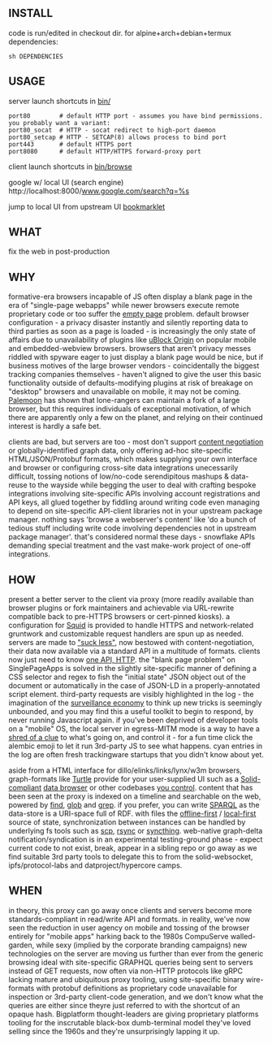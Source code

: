 ## INSTALL

code is run/edited in checkout dir. for alpine+arch+debian+termux dependencies:

    sh DEPENDENCIES

## USAGE

server launch shortcuts in [bin/](bin/)

    port80        # default HTTP port - assumes you have bind permissions. you probably want a variant:
    port80_socat  # HTTP - socat redirect to high-port daemon
    port80_setcap # HTTP - SETCAP(8) allows process to bind port
    port443       # default HTTPS port
    port8080      # default HTTP/HTTPS forward-proxy port

client launch shortcuts in [bin/browse](bin/browse/)

google w/ local UI (search engine)
    http://localhost:8000/www.google.com/search?q=%s

jump to local UI from upstream UI [bookmarklet](javascript:location.href='http://localhost:8000/'+location.hostname+location.pathname+'?cookie='+encodeURIComponent(document.cookie))

## WHAT

fix the web in post-production

## WHY

formative-era browsers incapable of JS often display a blank page in the era of "single-page webapps" while newer browsers execute remote proprietary code or too suffer the [empty page](https://docs.google.com/presentation/d/120CBI6_gIGqKflXoGp8UMpge1OJ7hfHNNl7JLARUT_o/edit#slide=id.p) problem. default browser configuration - a privacy disaster instantly and silently reporting data to third parties as soon as a page is loaded - is increasingly the only state of affairs due to unavailability of plugins like [uBlock Origin](https://github.com/gorhill/uBlock) on popular mobile and embedded-webview browsers. browsers that aren't privacy messes riddled with spyware eager to just display a blank page would be nice, but if business motives of the large browser vendors - coincidentally the biggest tracking companies themselves - haven't aligned to give the user this basic functionality outside of defaults-modifying plugins at risk of breakage on "desktop" browsers and unavailable on mobile, it may not be coming. [Palemoon](https://forum.palemoon.org/) has shown that lone-rangers can maintain a fork of a large browser, but this requires individuals of exceptional motivation, of which there are apparently only a few on the planet, and relying on their continued interest is hardly a safe bet.

clients are bad, but servers are too - most don't support [content negotiation](https://www.w3.org/DesignIssues/Conneg) or globally-identified graph data, only offering ad-hoc site-specific HTML/JSON/Protobuf formats, which makes supplying your own interface and browser or configuring cross-site data integrations unecessarily difficult, tossing notions of low/no-code serendipitous mashups & data-reuse to the wayside while begging the user to deal with crafting bespoke integrations involving site-specific APIs involving account registrations and API keys, all glued together by fiddling around writing code even managing to depend on site-specific API-client libraries not in your upstream package manager. nothing says 'browse a webserver's content' like 'do a bunch of tedious stuff including write code involving dependencies not in upstream package manager'. that's considered normal these days  - snowflake APIs demanding special treatment and the vast make-work project of one-off integrations.

## HOW

present a better server to the client via proxy (more readily available than browser plugins or fork maintainers and achievable via URL-rewrite compatible back to pre-HTTPS browsers or cert-pinned kiosks). a configuration for [Squid](http://www.squid-cache.org/) is provided to handle HTTPS and network-related gruntwork and customizable request handlers are spun up as needed. servers are made to ["suck less"](http://suckless.org/philosophy/), now bestowed with content-negotiation, their data now available via a standard API in a multitude of formats. clients now just need to know [one API, HTTP](https://ruben.verborgh.org/blog/2013/11/29/the-lie-of-the-api/). the "blank page problem" on SinglePageApps is solved in the slightly site-specific manner of defining a CSS selector and regex to fish the "initial state" JSON object out of the document or automatically in the case of JSON-LD in a properly-annotated script element. third-party requests are visibly highlighted in the log - the imagination of the [surveillance economy](https://news.harvard.edu/gazette/story/2019/03/harvard-professor-says-surveillance-capitalism-is-undermining-democracy/) to think up new tricks is seemingly unbounded, and you may find this a useful toolkit to begin to respond, by never running Javascript again. if you've been deprived of developer tools on a "mobile" OS, the local server in egress-MITM mode is a way to have a [shred of a clue](https://github.com/OxfordHCC/tracker-control-android) to what's going on, and control it - for a fun time click the alembic emoji to let it run 3rd-party JS to see what happens. cyan entries in the log are often fresh trackingware startups that you didn't know about yet.

aside from a HTML interface for dillo/elinks/links/lynx/w3m browsers, graph-formats like [Turtle](https://en.wikipedia.org/wiki/Turtle_(syntax)) provide for your user-supplied UI such as a [Solid-compliant](https://gitter.im/solid/specification) [data browser](https://github.com/solid/data-kitchen) or other codebases [you control](https://www.gnu.org/philosophy/keep-control-of-your-computing.en.html#content). content that has been seen at the proxy is indexed on a timeline and searchable on the web, powered by [find](https://www.gnu.org/software/findutils/manual/html_mono/find.html), [glob](https://en.wikipedia.org/wiki/Glob_(programming)) and [grep](https://www.gnu.org/software/grep/manual/grep.html). if you prefer, you can write [SPARQL](https://github.com/ruby-rdf/sparql) as the data-store is a URI-space full of RDF. with files the [offline-first](https://offlinefirst.org/) / [local-first](https://www.inkandswitch.com/local-first.html) source of state, synchronization between instances can be handled by underlying fs tools such as [scp](https://github.com/openssh/openssh-portable/blob/master/scp.c), [rsync](https://wiki.archlinux.org/index.php/Rsync) or [syncthing](https://syncthing.net/). web-native graph-delta notification/syndication is in an experimental testing-ground phase - expect current code to not exist, break, appear in a sibling repo or go away as we find suitable 3rd party tools to delegate this to from the solid-websocket, ipfs/protocol-labs and datproject/hypercore  camps. 

## WHEN

in theory, this proxy can go away once clients and servers become more standards-compliant in read/write API and formats. in reality, we've now seen the reduction in user agency on mobile and tossing of the browser entirely for "mobile apps" harking back to the 1980s CompuServe walled-garden, while sexy (implied by the corporate branding campaigns) new technologies on the server are moving us further than ever from the generic browsing ideal with site-specific GRAPHQL queries being sent to servers instead of GET requests, now often via non-HTTP protocols like gRPC lacking mature and ubiquitous proxy tooling, using site-specific binary wire-formats with protobuf definitions as proprietary code unavailable for inspection or 3rd-party client-code generation, and we don't know what the queries are either since theyre just referred to with the shortcut of an opaque hash. Bigplatform thought-leaders are giving proprietary platforms tooling for the inscrutable black-box dumb-terminal model they've loved selling since the 1960s and they're unsurprisingly lapping it up.
